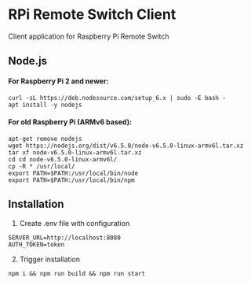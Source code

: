 # RPi Remote Switch Client
Client application for Raspberry Pi Remote Switch

## Node.js
#### For Raspberry Pi 2 and newer:

```
curl -sL https://deb.nodesource.com/setup_6.x | sudo -E bash -
apt install -y nodejs
```

#### For old Raspberry Pi (ARMv6 based):
```
apt-get remove nodejs
wget https://nodejs.org/dist/v6.5.0/node-v6.5.0-linux-armv6l.tar.xz
tar xf node-v6.5.0-linux-armv6l.tar.xz
cd cd node-v6.5.0-linux-armv6l/
cp -R * /usr/local/
export PATH=$PATH:/usr/local/bin/node
export PATH=$PATH:/usr/local/bin/npm
```



## Installation
1. Create .env file with configuration
```
SERVER_URL=http://localhost:8080
AUTH_TOKEN=token 
```
2. Trigger installation
```
npm i && npm run build && npm run start 
```

